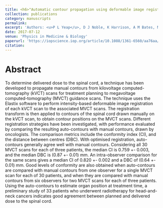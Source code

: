 ```yaml
---
title: <h6>"Automatic contour propagation using deformable image registration to determine delivered dose to spinal cord in head-and-neck cancer radiotherapy"</h6>
collection: publications
category: manuscripts
permalink: 
excerpt: 'Authors: <u>P L Yeap</u>, D J Noble, K Harrison, A M Bates, N G Burnet, R Jena, M Romanchikova, M P F Sutcliffe, S J Thomas, G C Barnett, R J Benson, S J Jefferies, M A Parker'
date: 2017-07-12
venue: 'Physics in Medicine & Biology'
paperurl: 'https://iopscience.iop.org/article/10.1088/1361-6560/aa76aa/meta'
citation: 
---
```


Abstract
=====

To determine delivered dose to the spinal cord, a technique has been developed to propagate manual contours from kilovoltage computed-tomography (kVCT) scans for treatment planning to megavoltage computed-tomography (MVCT) guidance scans. The technique uses the Elastix software to perform intensity-based deformable image registration of each kVCT scan to the associated MVCT scans. The registration transform is then applied to contours of the spinal cord drawn manually on the kVCT scan, to obtain contour positions on the MVCT scans. Different registration strategies have been investigated, with performance evaluated by comparing the resulting auto-contours with manual contours, drawn by oncologists. The comparison metrics include the conformity index (CI), and the distance between centres (DBC). With optimised registration, auto-contours generally agree well with manual contours. Considering all 30 MVCT scans for each of three patients, the median CI is 0.759 +- 0.003, and the median DBC is (0.87 +- 0.01) mm. An intra-observer comparison for the same scans gives a median CI of 0.820 +- 0.002 and a DBC of (0.64 +- 0.01) mm. Good levels of conformity are also obtained when auto-contours are compared with manual contours from one observer for a single MVCT scan for each of 30 patients, and when they are compared with manual contours from six observers for two MVCT scans for each of three patients. Using the auto-contours to estimate organ position at treatment time, a preliminary study of 33 patients who underwent radiotherapy for head-and-neck cancers indicates good agreement between planned and delivered dose to the spinal cord.
